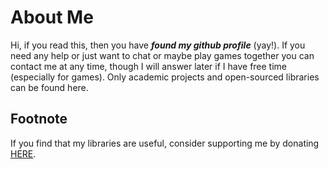 # About Me
Hi, if you read this, then you have ***found my github profile*** (yay!). If you need any help or just want to chat or maybe play games together you can contact me at any time, though I will answer later if I have free time (especially for games). Only academic projects and open-sourced libraries can be found here.

## Footnote
If you find that my libraries are useful, consider supporting me by donating [HERE](https://rendoru.com/donate).

